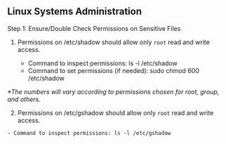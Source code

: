 ## Linux Systems Administration

Step 1: Ensure/Double Check Permissions on Sensitive Files

1. Permissions on /etc/shadow should allow only `root` read and write access.

    - Command to inspect permissions: ls -l /etc/shadow
    - Command to set permissions (if needed): sudo chmod 600 /etc/shadow

  <i>*The numbers will vary according to permissions chosen for root, group, and others.</i>

  2. Permissions on /etc/gshadow should allow only `root` read and write access.

    - Command to inspect permissions: ls -l /etc/gshadow